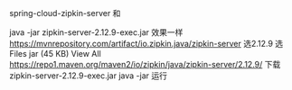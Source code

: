 spring-cloud-zipkin-server
和

java -jar zipkin-server-2.12.9-exec.jar 效果一样
https://mvnrepository.com/artifact/io.zipkin.java/zipkin-server
选2.12.9
选Files	jar (45 KB)  View All 
https://repo1.maven.org/maven2/io/zipkin/java/zipkin-server/2.12.9/
下载 zipkin-server-2.12.9-exec.jar 
java -jar 运行
